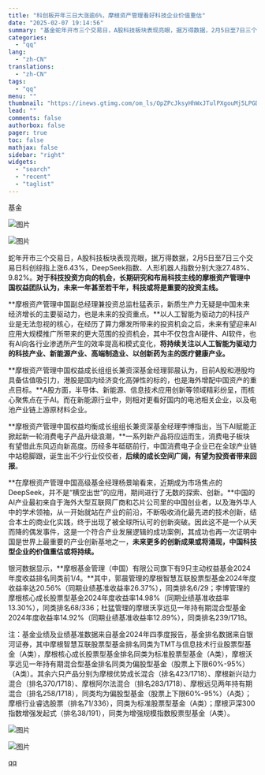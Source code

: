 ```yaml
---
title: "科创板开年三日大涨逾6%，摩根资产管理看好科技企业价值重估"
date: "2025-02-07 19:14:56"
summary: "基金蛇年开市三个交易日，A股科技板块表现亮眼，据万得数据，2月5日至7日三个交易日科创综指上涨6.4..."
categories:
  - "qq"
lang:
  - "zh-CN"
translations:
  - "zh-CN"
tags:
  - "qq"
menu: ""
thumbnail: "https://inews.gtimg.com/om_ls/OpZPcJksyHhWxJTulPXgouMj5LPGD-QGhLVLSW-KJkp94AA_640360/0"
lead: ""
comments: false
authorbox: false
pager: true
toc: false
mathjax: false
sidebar: "right"
widgets:
  - "search"
  - "recent"
  - "taglist"
---
```


基金  
  
  
  
![图片](https://inews.gtimg.com/om_bt/Og_YXx8ojJsdvBRiBLIKLtXcPQR8WzXKCwWmAfq7Qs_AsAA/641)

  


![图片](https://inews.gtimg.com/om_bt/OPjmiS2zY502vsDqPve035-LwMP0p44kK7crq28IoG1lkAA/1000)

  


蛇年开市三个交易日，A股科技板块表现亮眼，据万得数据，2月5日至7日三个交易日科创综指上涨6.43%，DeepSeek指数、人形机器人指数分别大涨27.48%、9.82%。**对于科技投资方向的机会，长期研究和布局科技主线的摩根资产管理中国权益团队认为，未来一年甚至若干年，科技或将是重要的投资主线。**

  


**摩根资产管理中国副总经理兼投资总监杜猛表示，新质生产力无疑是中国未来经济增长的主要驱动力，也是未来的投资重点。**以人工智能为驱动力的科技产业是无法忽视的核心，在经历了算力爆发所带来的投资机会之后，未来有望迎来AI应用大规模推广所带来的更大范围的投资机会，其中不仅包含AI硬件、AI软件，也有AI向各行业渗透所产生的效率提高和模式变化，**将持续关注以人工智能为驱动力的科技产业、新能源产业、高端制造业、以创新药为主的医疗健康产业。**

  


**摩根资产管理中国权益成长组组长兼资深基金经理郭晨认为，目前A股和港股均具备估值吸引力，港股是国内经济变化高弹性的标的，也是海外增配中国资产的重点目标。**A股方面，半导体、新能源、信息技术应用创新等领域精彩纷呈，而核心聚焦点在于AI。而在新能源行业中，则相对更看好国内的电池相关企业，以及电池产业链上游原材料企业。

  


**摩根资产管理中国权益均衡成长组组长兼资深基金经理李博指出，当下AI赋能正掀起新一轮消费电子产品升级浪潮，**一系列新产品将应运而生，消费电子板块有望借此东风迈向新高度。历经多年砥砺前行，中国消费电子企业已在全球产业链中站稳脚跟，诞生出不少行业佼佼者，**后续的成长空间广阔，有望为投资者带来回报**。

  


**在摩根资产管理中国高级基金经理杨景喻看来，近期成为市场焦点的DeepSeek，并不是“横空出世”的应用，期间进行了无数的探索、创新。**中国的AI产业最初来自于海外大型互联网厂商和芯片公司里的中国创业者，以及海外华人中的学术领袖，从一开始就站在产业的前沿，不断吸收消化最先进的技术创新，结合本土的商业化实践，终于出现了被全球所认可的创新突破。因此这不是一个从天而降的偶发事件，这是一个符合产业发展逻辑的成功案例，其成功也再一次证明中国是世界上最重要的产业创新基地之一，**未来更多的创新成果或将涌现，中国科技型企业的价值重估或将持续。**

  


银河数据显示，**摩根基金管理（中国）有限公司旗下有9只主动权益基金2024年度收益排名同类前1/4。**其中，郭晨管理的摩根智慧互联股票型基金2024年度收益率达20.56%（同期业绩基准收益率26.37%），同类排名6/29；李博管理的摩根核心成长股票型基金2024年度收益率14.98%（同期业绩基准收益率13.30%），同类排名68/336；杜猛管理的摩根沃享远见一年持有期混合型基金2024年度收益率14.92%（同期业绩基准收益率12.89%），同类排名239/1718。

  


注：基金业绩及业绩基准数据来自基金2024年四季度报告，基金排名数据来自银河证券，其中摩根智慧互联股票型基金排名同类为TMT与信息技术行业股票型基金（A类），摩根核心成长股票型基金排名同类为标准股票型基金（A类），摩根沃享远见一年持有期混合型基金排名同类为偏股型基金（股票上下限60%-95%）（A类）。其余六只产品分别为摩根优势成长混合（排名423/1718）、摩根新兴动力混合（排名370/1718）、摩根阿尔法混合（排名283/1718）、摩根远见两年持有期混合（排名258/1718），同类均为偏股型基金（股票上下限60%-95%）（A类）；摩根行业睿选股票（排名71/336），同类为标准股票型基金（A类）；摩根沪深300指数增强发起式（排名38/191），同类为增强规模指数股票型基金（A类）。

  

  


  


![图片](https://inews.gtimg.com/om_bt/Oa3UAv2VV4ZeKz5udjXKWBvCCZYbRtno23MYsTM_pgDaYAA/641)

![图片](https://inews.gtimg.com/om_bt/O_x_YQ8MIHUNrADKNbqZG9jfn7-uz-_24afb8BiHtKwjYAA/641)

[qq](https://new.qq.com/rain/a/20250207A07ZCA00)
